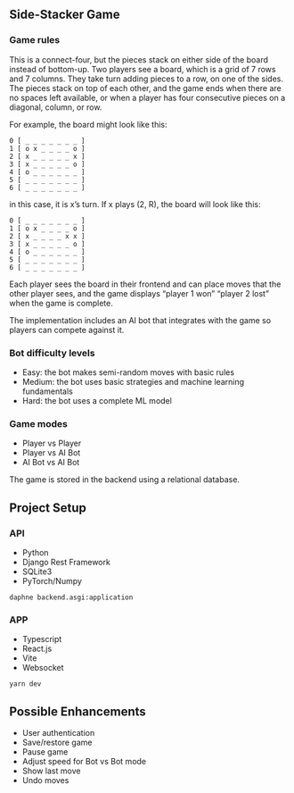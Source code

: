 ## Side-Stacker Game

### Game rules

This is a connect-four, but the pieces stack on either side of the board instead of bottom-up.
Two players see a board, which is a grid of 7 rows and 7 columns. They take turn adding pieces to a row, on one of the sides. The pieces stack on top of each other, and the game ends when there are no spaces left available, or when a player has four consecutive pieces on a diagonal, column, or row.

For example, the board might look like this:

```
0 [ _ _ _ _ _ _ _ ]
1 [ o x _ _ _ _ o ]
2 [ x _ _ _ _ _ x ]
3 [ x _ _ _ _ _ o ]
4 [ o _ _ _ _ _ _ ]
5 [ _ _ _ _ _ _ _ ]
6 [ _ _ _ _ _ _ _ ]
```

in this case, it is x’s turn. If x plays (2, R), the board will look like this:

```
0 [ _ _ _ _ _ _ _ ]
1 [ o x _ _ _ _ o ]
2 [ x _ _ _ _ x x ]
3 [ x _ _ _ _ _ o ]
4 [ o _ _ _ _ _ _ ]
5 [ _ _ _ _ _ _ _ ]
6 [ _ _ _ _ _ _ _ ]
```

Each player sees the board in their frontend and can place moves that the other player sees, and the game displays “player 1 won” “player 2 lost” when the game is complete.

The implementation includes an AI bot that integrates with the game so players can compete against it.

### Bot difficulty levels

- Easy: the bot makes semi-random moves with basic rules
- Medium: the bot uses basic strategies and machine learning fundamentals
- Hard: the bot uses a complete ML model

### Game modes

- Player vs Player
- Player vs AI Bot
- AI Bot vs AI Bot

The game is stored in the backend using a relational database.

## Project Setup

### API

- Python
- Django Rest Framework
- SQLite3
- PyTorch/Numpy

```
daphne backend.asgi:application
```

### APP

- Typescript
- React.js
- Vite
- Websocket

```
yarn dev
```

## Possible Enhancements

- User authentication
- Save/restore game
- Pause game
- Adjust speed for Bot vs Bot mode
- Show last move
- Undo moves
